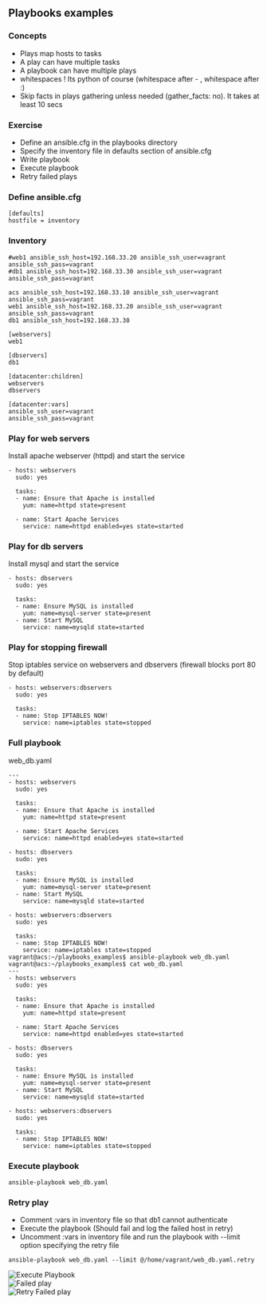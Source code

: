 ## Playbooks examples  

### Concepts

- Plays map hosts to tasks
- A play can have multiple tasks
- A playbook can have multiple plays
- whitespaces ! Its python of course (whitespace after - , whitespace after :)
- Skip facts in plays gathering unless needed (gather_facts: no). It takes at least 10 secs   

### Exercise

- Define an ansible.cfg in the playbooks directory
- Specify the inventory file in defaults section of ansible.cfg
- Write playbook
- Execute playbook
- Retry failed plays  

### Define ansible.cfg

```
[defaults]
hostfile = inventory
```  

### Inventory
```
#web1 ansible_ssh_host=192.168.33.20 ansible_ssh_user=vagrant ansible_ssh_pass=vagrant
#db1 ansible_ssh_host=192.168.33.30 ansible_ssh_user=vagrant ansible_ssh_pass=vagrant

acs ansible_ssh_host=192.168.33.10 ansible_ssh_user=vagrant ansible_ssh_pass=vagrant
web1 ansible_ssh_host=192.168.33.20 ansible_ssh_user=vagrant ansible_ssh_pass=vagrant
db1 ansible_ssh_host=192.168.33.30

[webservers]
web1

[dbservers]
db1

[datacenter:children]
webservers
dbservers

[datacenter:vars]
ansible_ssh_user=vagrant
ansible_ssh_pass=vagrant
```  

### Play for web servers
Install apache webserver (httpd) and start the service  

```
- hosts: webservers
  sudo: yes

  tasks:
  - name: Ensure that Apache is installed
    yum: name=httpd state=present

  - name: Start Apache Services
    service: name=httpd enabled=yes state=started
```   

### Play for db servers
Install mysql and start the service  

```
- hosts: dbservers
  sudo: yes

  tasks:
  - name: Ensure MySQL is installed
    yum: name=mysql-server state=present
  - name: Start MySQL
    service: name=mysqld state=started
```   

### Play for stopping firewall
Stop iptables service  on webservers and dbservers (firewall blocks port 80 by default)

```
- hosts: webservers:dbservers
  sudo: yes

  tasks:
  - name: Stop IPTABLES NOW!
    service: name=iptables state=stopped
```  

### Full playbook

web_db.yaml  

```
---
- hosts: webservers
  sudo: yes

  tasks:
  - name: Ensure that Apache is installed
    yum: name=httpd state=present

  - name: Start Apache Services
    service: name=httpd enabled=yes state=started

- hosts: dbservers
  sudo: yes

  tasks:
  - name: Ensure MySQL is installed
    yum: name=mysql-server state=present
  - name: Start MySQL
    service: name=mysqld state=started

- hosts: webservers:dbservers
  sudo: yes

  tasks:
  - name: Stop IPTABLES NOW!
    service: name=iptables state=stopped
vagrant@acs:~/playbooks_examples$ ansible-playbook web_db.yaml
vagrant@acs:~/playbooks_examples$ cat web_db.yaml
---
- hosts: webservers
  sudo: yes

  tasks:
  - name: Ensure that Apache is installed
    yum: name=httpd state=present

  - name: Start Apache Services
    service: name=httpd enabled=yes state=started

- hosts: dbservers
  sudo: yes

  tasks:
  - name: Ensure MySQL is installed
    yum: name=mysql-server state=present
  - name: Start MySQL
    service: name=mysqld state=started

- hosts: webservers:dbservers
  sudo: yes

  tasks:
  - name: Stop IPTABLES NOW!
    service: name=iptables state=stopped
```
 

### Execute playbook

`ansible-playbook web_db.yaml`

### Retry play

- Comment :vars in inventory file so that db1 cannot authenticate
- Execute the playbook (Should fail and log the failed host in retry)
- Uncomment :vars in inventory file and run the playbook with --limit option specifying the retry file  

```
ansible-playbook web_db.yaml --limit @/home/vagrant/web_db.yaml.retry
```  

![Execute Playbook](https://github.com/machzqcq/ansible-examples/blob/master/examples/playbooks/execute_playbook.png)  
![Failed play](https://github.com/machzqcq/ansible-examples/blob/master/examples/playbooks/failed_play.png)  
![Retry Failed play](https://github.com/machzqcq/ansible-examples/blob/master/examples/playbooks/retry_failed_play.png)  





